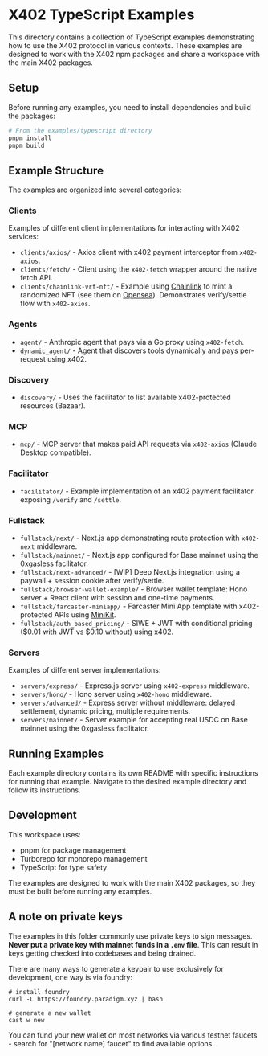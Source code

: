 # X402 TypeScript Examples

This directory contains a collection of TypeScript examples demonstrating how to use the X402 protocol in various contexts. These examples are designed to work with the X402 npm packages and share a workspace with the main X402 packages.

## Setup

Before running any examples, you need to install dependencies and build the packages:

```bash
# From the examples/typescript directory
pnpm install
pnpm build
```

## Example Structure

The examples are organized into several categories:

### Clients

Examples of different client implementations for interacting with X402 services:

- `clients/axios/` - Axios client with x402 payment interceptor from `x402-axios`.
- `clients/fetch/` - Client using the `x402-fetch` wrapper around the native fetch API.
- `clients/chainlink-vrf-nft/` - Example using [Chainlink](docs.chain.link) to mint a randomized NFT (see them on [Opensea](https://testnets.opensea.io/collection/vrfnft-1)). Demonstrates verify/settle flow with `x402-axios`.

### Agents

- `agent/` - Anthropic agent that pays via a Go proxy using `x402-fetch`.
- `dynamic_agent/` - Agent that discovers tools dynamically and pays per-request using x402.

### Discovery

- `discovery/` - Uses the facilitator to list available x402-protected resources (Bazaar).

### MCP

- `mcp/` - MCP server that makes paid API requests via `x402-axios` (Claude Desktop compatible).

### Facilitator

- `facilitator/` - Example implementation of an x402 payment facilitator exposing `/verify` and `/settle`.

### Fullstack

- `fullstack/next/` - Next.js app demonstrating route protection with `x402-next` middleware.
- `fullstack/mainnet/` - Next.js app configured for Base mainnet using the 0xgasless facilitator.
- `fullstack/next-advanced/` - [WIP] Deep Next.js integration using a paywall + session cookie after verify/settle.
- `fullstack/browser-wallet-example/` - Browser wallet template: Hono server + React client with session and one-time payments.
- `fullstack/farcaster-miniapp/` - Farcaster Mini App template with x402-protected APIs using [MiniKit](https://www.base.org/build/mini-apps).
- `fullstack/auth_based_pricing/` - SIWE + JWT with conditional pricing ($0.01 with JWT vs $0.10 without) using x402.

### Servers

Examples of different server implementations:

- `servers/express/` - Express.js server using `x402-express` middleware.
- `servers/hono/` - Hono server using `x402-hono` middleware.
- `servers/advanced/` - Express server without middleware: delayed settlement, dynamic pricing, multiple requirements.
- `servers/mainnet/` - Server example for accepting real USDC on Base mainnet using the 0xgasless facilitator.

## Running Examples

Each example directory contains its own README with specific instructions for running that example. Navigate to the desired example directory and follow its instructions.

## Development

This workspace uses:

- pnpm for package management
- Turborepo for monorepo management
- TypeScript for type safety

The examples are designed to work with the main X402 packages, so they must be built before running any examples.

## A note on private keys

The examples in this folder commonly use private keys to sign messages. **Never put a private key with mainnet funds in a `.env` file**. This can result in keys getting checked into codebases and being drained.

There are many ways to generate a keypair to use exclusively for development, one way is via foundry:

```
# install foundry
curl -L https://foundry.paradigm.xyz | bash

# generate a new wallet
cast w new
```

You can fund your new wallet on most networks via various testnet faucets - search for "[network name] faucet" to find available options.
